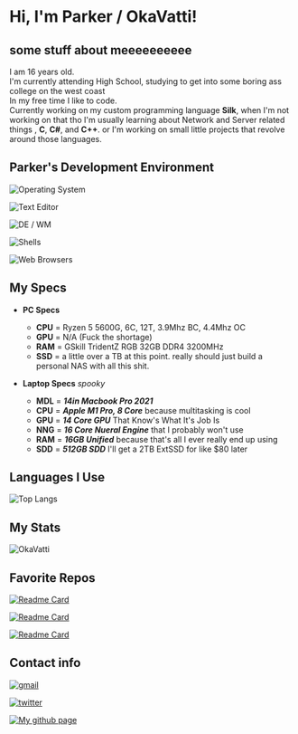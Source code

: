 # Hi, I'm Parker / OkaVatti!

## some stuff about meeeeeeeeee

I am 16 years old.\
I'm currently attending High School, studying to get into some boring ass college on the west coast\
In my free time I like to code. \
Currently working on my custom programming language <b>Silk</b>, when I'm not working on that tho I'm usually learning about Network and Server related things <!--<i>(Bash and maybe one day Fish)</i> --></b>, <b>C</b>, <b>C#</b>, and <b>C++</b>. or I'm working on small little projects that revolve around those languages.

## Parker's Development Environment

![Operating System](https://img.shields.io/static/v1?label=OS&message=Gentoo%20/%20%20Windows%20%2011%20/%20MacOS%2012.0&color=2D68C4&?style=flat&logo=archlinux)

![Text Editor](https://img.shields.io/static/v1?label=Text%20Editors&message=VScode%20/%20Nano%20/%20VIM%20/%20Obsidian&color=6A5ACD&?style=flat&logo=visualstudiocode)

![DE / WM](https://img.shields.io/static/v1?label=DE%20/%20WM&message=KDE%20/%20i3-Gaps%20/%20BSPWM&color=24a5ff&?style=flat&logo=kde)

![Shells](https://img.shields.io/static/v1?label=Shells&message=ZSH%20/%20PowerShell&color=1d1160&?style=flat&logo=powershell)

![Web Browsers](https://img.shields.io/static/v1?label=Browser&message=Firefox%20/%20Librewolf&color=6F00FF&?style=flat&logo=torbrowser)

## My Specs

- <b>PC Specs</b>
	- <b>CPU</b> = Ryzen 5 5600G, 6C, 12T, 3.9Mhz BC, 4.4Mhz OC
	- <b>GPU</b> = N/A (Fuck the shortage)
	- <b>RAM</b> = GSkill TridentZ RGB 32GB DDR4 3200MHz
	- <b>SSD</b> = a little over a TB at this point. really should just build a personal NAS with all this shit.

- <b>Laptop Specs</b> <i>spooky</i>
	- <b>MDL</b> = <b><i>14in Macbook Pro 2021</i></b>
	- <b>CPU</b> = <b><i>Apple M1 Pro, 8 Core</i></b> because multitasking is cool
	- <b>GPU</b> = <b><i>14 Core GPU</i></b> That Know's What It's Job Is
	- <b>NNG</b> = <b><i>16 Core Nueral Engine</i></b> that I probably won't use
	- <b>RAM</b> = <b><i>16GB Unified</i></b> because that's all I ever really end up using
	- <b>SDD</b> = <b><i>512GB SDD</i></b> I'll get a 2TB ExtSSD for like $80 later

## Languages I Use

![Top Langs](https://github-readme-stats.vercel.app/api/top-langs/?username=OkaVatti&exclude_repo=DotFiles&langs_count=80&layout=default&theme=midnight-purple)

<!-- ## Known libraries
[raylib](https://www.raylib.com/)\
[processing (python)](https://processing.org/) 
[reactjs] one day i will conquer you
-->

## My Stats

![OkaVatti](https://github-readme-stats.vercel.app/api?username=OkaVatti&show_icons=true&count_private=true&locale=en&include_all_commits=true&theme=midnight-purple)

## Favorite Repos
[![Readme Card](https://github-readme-stats.vercel.app/api/pin/?username=okavatti&repo=Silk)](https://github.com/okavatti/Silk)

[![Readme Card](https://github-readme-stats.vercel.app/api/pin/?username=okavatti&repo=reifetch)](https://github.com/okavatti/reifetch)

[![Readme Card](https://github-readme-stats.vercel.app/api/pin/?username=okavatti&repo=fuck-cpp)](https://github.com/okavatti/fuck-cpp)

## Contact info

[![gmail](https://img.shields.io/static/v1?label=&message=greenwoodsky891@gmail.com&color=white&style=for-the-badge&logo=gmail)](greenwoodsky891@gmail.com)

[![twitter](https://img.shields.io/static/v1?label=&message=@Okavatti&color=black&style=for-the-badge&logo=twitter)](https://twitter.com/OkaVatti)

[![My github page](https://img.shields.io/static/v1?label=&message=okavatti.github.io&color=gray&style=for-the-badge&logo=github)](https://okavatti.github.io/)
